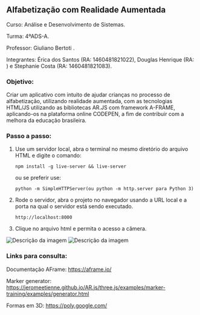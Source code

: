 
## Alfabetização com Realidade Aumentada

Curso: Análise e Desenvolvimento de Sistemas.

Turma: 4ºADS-A.

Professor: Giuliano Bertoti .

Integrantes: Érica dos Santos (RA: 1460481821022), Douglas Henrique (RA: ) e Stephanie Costa (RA: 1460481821083).

### Objetivo:
Criar um aplicativo com intuito de ajudar crianças no processo de alfabetização, utilizando realidade aumentada, com as tecnologias HTML/JS utilizando as bibliotecas AR.JS com framework A-FRAME, aplicando-os na plataforma online CODEPEN, a fim de contribuir com a melhora da educação brasileira.

### Passo a passo:
1. Use um servidor local, abra o terminal no mesmo diretório do arquivo HTML e digite o comando:

    `npm install -g live-server && live-server`
    
    ou se preferir use:
    
    `python -m SimpleHTTPServer(ou python -m http.server para Python 3)`

2. Rode o servidor, abra o projeto no navegador usando a URL local e a porta na qual o servidor está sendo executado.

    `http://localhost:8000`
    
3. Clique no arquivo html e permita o acesso a câmera.

<img src="https://i.imgur.com/l3evl4S.jpg" alt="Descrição da imagem"/>

<img src="https://i.imgur.com/F2AnWGJ.jpg" alt="Descrição da imagem"/>

### Links para consulta:
Documentação AFrame: https://aframe.io/ 

Marker generator: https://jeromeetienne.github.io/AR.js/three.js/examples/marker-training/examples/generator.html

Formas em 3D: https://poly.google.com/
